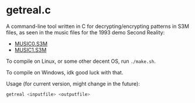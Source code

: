 # getreal.c

A command-line tool written in C for decrypting/encrypting patterns in
S3M files, as seen in the music files for the 1993 demo Second Reality:
* [MUSIC0.S3M](https://github.com/mtuomi/SecondReality/raw/master/MAIN/MUSIC0.S3M)
* [MUSIC1.S3M](https://github.com/mtuomi/SecondReality/raw/master/MAIN/MUSIC1.S3M)

To compile on Linux, or some other decent OS, run `./make.sh`.

To compile on Windows, idk good luck with that.

Usage (for current version, might change in the future):

```bash
getreal <inputfile> <outputfile>
```
